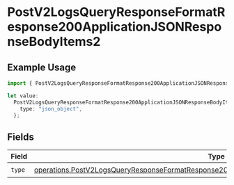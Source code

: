 # PostV2LogsQueryResponseFormatResponse200ApplicationJSONResponseBodyItems2

## Example Usage

```typescript
import { PostV2LogsQueryResponseFormatResponse200ApplicationJSONResponseBodyItems2 } from "orq-poc-typescript-multi-env-version/models/operations";

let value:
  PostV2LogsQueryResponseFormatResponse200ApplicationJSONResponseBodyItems2 = {
    type: "json_object",
  };
```

## Fields

| Field                                                                                                                                                                                                            | Type                                                                                                                                                                                                             | Required                                                                                                                                                                                                         | Description                                                                                                                                                                                                      |
| ---------------------------------------------------------------------------------------------------------------------------------------------------------------------------------------------------------------- | ---------------------------------------------------------------------------------------------------------------------------------------------------------------------------------------------------------------- | ---------------------------------------------------------------------------------------------------------------------------------------------------------------------------------------------------------------- | ---------------------------------------------------------------------------------------------------------------------------------------------------------------------------------------------------------------- |
| `type`                                                                                                                                                                                                           | [operations.PostV2LogsQueryResponseFormatResponse200ApplicationJSONResponseBodyItems2Evals7Type](../../models/operations/postv2logsqueryresponseformatresponse200applicationjsonresponsebodyitems2evals7type.md) | :heavy_check_mark:                                                                                                                                                                                               | N/A                                                                                                                                                                                                              |